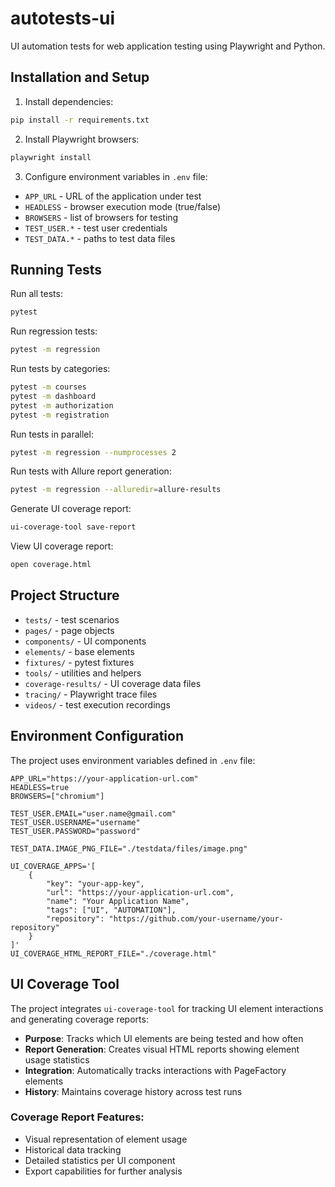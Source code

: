 # autotests-ui

UI automation tests for web application testing using Playwright and Python.

## Installation and Setup

1. Install dependencies:
```bash
pip install -r requirements.txt
```

2. Install Playwright browsers:
```bash
playwright install
```

3. Configure environment variables in `.env` file:
- `APP_URL` - URL of the application under test
- `HEADLESS` - browser execution mode (true/false)
- `BROWSERS` - list of browsers for testing
- `TEST_USER.*` - test user credentials
- `TEST_DATA.*` - paths to test data files

## Running Tests

Run all tests:
```bash
pytest
```

Run regression tests:
```bash
pytest -m regression
```

Run tests by categories:
```bash
pytest -m courses
pytest -m dashboard
pytest -m authorization
pytest -m registration
```

Run tests in parallel:
```bash
pytest -m regression --numprocesses 2
```

Run tests with Allure report generation:
```bash
pytest -m regression --alluredir=allure-results
```

Generate UI coverage report:
```bash
ui-coverage-tool save-report
```

View UI coverage report:
```bash
open coverage.html
```

## Project Structure

- `tests/` - test scenarios
- `pages/` - page objects
- `components/` - UI components
- `elements/` - base elements
- `fixtures/` - pytest fixtures
- `tools/` - utilities and helpers
- `coverage-results/` - UI coverage data files
- `tracing/` - Playwright trace files
- `videos/` - test execution recordings

## Environment Configuration

The project uses environment variables defined in `.env` file:

```properties
APP_URL="https://your-application-url.com"
HEADLESS=true
BROWSERS=["chromium"]

TEST_USER.EMAIL="user.name@gmail.com"
TEST_USER.USERNAME="username"
TEST_USER.PASSWORD="password"

TEST_DATA.IMAGE_PNG_FILE="./testdata/files/image.png"

UI_COVERAGE_APPS='[
    {
        "key": "your-app-key",
        "url": "https://your-application-url.com",
        "name": "Your Application Name",
        "tags": ["UI", "AUTOMATION"],
        "repository": "https://github.com/your-username/your-repository"
    }
]'
UI_COVERAGE_HTML_REPORT_FILE="./coverage.html"
```

## UI Coverage Tool

The project integrates `ui-coverage-tool` for tracking UI element interactions and generating coverage reports:

- **Purpose**: Tracks which UI elements are being tested and how often
- **Report Generation**: Creates visual HTML reports showing element usage statistics
- **Integration**: Automatically tracks interactions with PageFactory elements
- **History**: Maintains coverage history across test runs

### Coverage Report Features:
- Visual representation of element usage
- Historical data tracking
- Detailed statistics per UI component
- Export capabilities for further analysis
